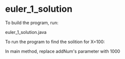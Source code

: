 # euler_1_solution
To build the program, run:

euler_1_solution.java

To run the program to find the solition for X=100: 

In main method, replace addNum's parameter with 1000
